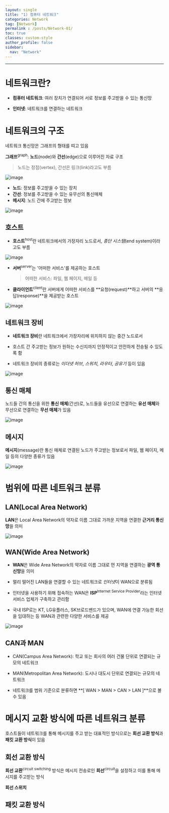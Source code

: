 ```yaml
---
layout: single
title: "1) 컴퓨터 네트워크"
categories: Network
tag: [Network]
permalink : /posts/Network-01/
toc: true
classes: custom-style
author_profile: false
sidebar:
  nav: "Network"
---
```


<hr>

# 네트워크란? 

- **컴퓨터 네트워크**: 여러 장치가 연결되어 서로 정보를 주고받을 수 있는 통신망

- **인터넷**: 네트워크를 연결하는 네트워크

# 네트워크의 구조

네트워크 통신망은 그래프의 형태를 띠고 있음

**그래프**<sup>graph</sup>: **노드**(node)와 **간선**(edge)으로 이루어진 자료 구조

> 노드는 정점(vertex), 간선은 링크(link)라고도 부름

<p id="img_center">
  <img 
        src="../../assets/images/Network/1-01.png"
        alt="image"
        title="image"
  >
</p>

- **노드**: 정보를 주고받을 수 있는 장치
- **간선**: 정보를 주고받을 수 있는 유무선의 통신매체
- **메시지**: 노드 간에 주고받는 정보

<p id="img_center">
  <img 
        src="../../assets/images/Network/1-02.png"
        alt="image"
        title="image"
  >
</p>

## 호스트

- **호스트**<sup>host</sup>란 네트워크에서의 가장자리 노드로서, *종단 시스템*(end system)이라고도 부름

<p id="img_center">
  <img 
        src="../../assets/images/Network/1-03.png"
        alt="image"
        title="image"
  >
</p>

- **서버**<sup>server</sup>는 '어떠한 서비스'를 제공하는 호스트

    > 어떠한 서비스: 파일, 웹 페이지, 메일 등

- **클라이언트**<sup>client</sup>란 서버에게 어떠한 서비스를 **요청(request)**하고 서버의 **응답(response)**을 제공받는 호스트

<p id="img_center">
  <img 
        src="../../assets/images/Network/1-04.png"
        alt="image"
        title="image"
  >
</p>

## 네트워크 장비

- **네트워크 장비**란 네트워크에서 가장자리에 위치하지 않는 중간 노드로서 

- 호스트 간 주고받는 정보가 원하는 수신지까지 안정적이고 안전하게 전송될 수 있도록 함

- 네트워크 장비의 종류로는 *이더넷 허브*, *스위치*, *라우터*, *공유기* 등이 있음

<p id="img_center">
  <img 
        src="../../assets/images/Network/1-05.png"
        alt="image"
        title="image"
  >
</p>

## 통신 매체

노드들 간의 통신을 위한 **통신 매체**(간선)로, 노드들을 유선으로 연결하는 **유선 매체**와 무선으로 연결하는 **무선 매체**가 있음

<p id="img_center">
  <img 
        src="../../assets/images/Network/1-06.png"
        alt="image"
        title="image"
  >
</p>

## 메시지

**메시지**(message)란 통신 매체로 연결된 노드가 주고받는 정보로서 파일, 웹 페이지, 메일 등의 다양한 종류가 있음

<p id="img_center">
  <img 
        src="../../assets/images/Network/1-07.png"
        alt="image"
        title="image"
  >
</p>

# 범위에 따른 네트워크 분류

## LAN(Local Area Network)

**LAN**은 Local Area Network의 약자로 이름 그대로 가까운 지역을 연결한 **근거리 통신망**을 의미

<p id="img_center">
  <img 
        src="../../assets/images/Network/1-08.png"
        alt="image"
        title="image"
  >
</p>

## WAN(Wide Area Network)

- **WAN**은 Wide Area Network의 약자로 이름 그대로 먼 지역을 연결하는 **광역 통신망**을 의미

- 멀리 떨어진 LAN들을 연결할 수 있는 네트워크로 *인터넷*이 WAN으로 분류됨

- 인터넷을 사용하기 위해 접속하는 WAN은 **ISP**<sup>Internet Service Provider</sup>라는 인터넷 서비스 업체가 구축하고 관리함

- 국내 ISP로는 KT, LG유플러스, SK브로드밴드가 있으며, WAN에 연결 가능한 회선을 임대하는 등 WAN과 관련한 다양한 서비스를 제공

<p id="img_center">
  <img 
        src="../../assets/images/Network/1-09.png"
        alt="image"
        title="image"
  >
</p>

## CAN과 MAN

- CAN(Campus Area Network): 학교 또는 회사의 여러 건물 단위로 연결되는 규모의 네트워크

- MAN(Metropolitan Area Network): 도시나 대도시 단위로 연결되는 규모의 네트워크

- 네트워크를 범위 기준으로 분류하면 **[ WAN > MAN > CAN > LAN ]**으로 볼 수 있음

# 메시지 교환 방식에 따른 네트워크 분류

호스트들이 네트워크를 통해 메시지를 주고 받는 대표적인 방식으로는 **회선 교환 방식**과 **패킷 교환 방식**이 있음

## 회선 교환 방식

**회선 교환**<sup>circuit switching</sup> 방식은 메시지 전송로인 **회선**<sup>circuit</sup>을 설정하고 이를 통해 메시지를 주고받는 방식

**회선 스위치** 

## 패킷 교환 방식